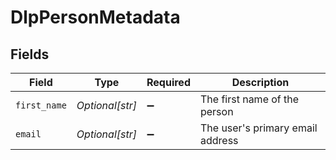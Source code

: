 # DlpPersonMetadata


## Fields

| Field                            | Type                             | Required                         | Description                      |
| -------------------------------- | -------------------------------- | -------------------------------- | -------------------------------- |
| `first_name`                     | *Optional[str]*                  | :heavy_minus_sign:               | The first name of the person     |
| `email`                          | *Optional[str]*                  | :heavy_minus_sign:               | The user's primary email address |
